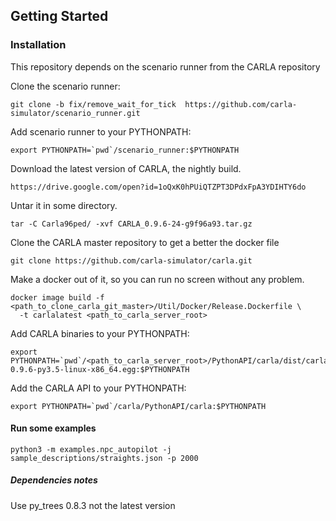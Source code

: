 

## Getting Started

### Installation

This repository depends on the scenario runner from the CARLA repository

Clone the scenario runner:

    git clone -b fix/remove_wait_for_tick  https://github.com/carla-simulator/scenario_runner.git


Add scenario runner to your PYTHONPATH:
    
    export PYTHONPATH=`pwd`/scenario_runner:$PYTHONPATH


Download the latest version of CARLA, the nightly build.

    https://drive.google.com/open?id=1oQxK0hPUiQTZPT3DPdxFpA3YDIHTY6do

Untar it in some directory.
    
    tar -C Carla96ped/ -xvf CARLA_0.9.6-24-g9f96a93.tar.gz
    
Clone the CARLA master repository to get a better the docker file
    
    git clone https://github.com/carla-simulator/carla.git

Make a docker out of it, so you can run no screen without any problem. 

    docker image build -f <path_to_clone_carla_git_master>/Util/Docker/Release.Dockerfile \
      -t carlalatest <path_to_carla_server_root>


Add CARLA binaries to your PYTHONPATH:

    export PYTHONPATH=`pwd`/<path_to_carla_server_root>/PythonAPI/carla/dist/carla-0.9.6-py3.5-linux-x86_64.egg:$PYTHONPATH

Add the CARLA API to your PYTHONPATH:

    export PYTHONPATH=`pwd`/carla/PythonAPI/carla:$PYTHONPATH
    

#### Run some examples

    python3 -m examples.npc_autopilot -j sample_descriptions/straights.json -p 2000

    
    
##### Dependencies notes

Use py_trees 0.8.3  not the latest version

 
